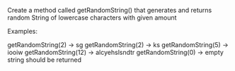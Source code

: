 Create a method called getRandomString() that generates and returns random String of lowercase characters with given amount

Examples:

getRandomString(2) -> sg
getRandomString(2) -> ks
getRandomString(5) -> iooiw
getRandomString(12) -> alcyehslsndtr
getRandomString(0) -> empty string should be returned
